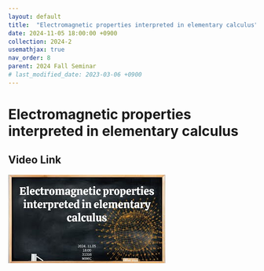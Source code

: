 ```yaml
---
layout: default
title:  "Electromagnetic properties interpreted in elementary calculus"
date: 2024-11-05 18:00:00 +0900
collection: 2024-2
usemathjax: true
nav_order: 8
parent: 2024 Fall Seminar
# last_modified_date: 2023-03-06 +0900
---
```

# Electromagnetic properties interpreted in elementary calculus
<!-- ## <center> Abstract </center>
Francis Guthrie claimed in 1852 the four color problem. We
proof two essential lemmas and then solve six color problem. We expand
the proof of six color problem into five, four color problem. Kempe
published this proof in 1879. However the flaw was discovered in 1890
by Heawood. Although flawed, Kempe’s idea was used as one of a basic
tool. -->
## Video Link

[![Video Label](pictures/7_electro.jpg)](https://www.youtube.com/watch?v=YCeE39NVaQY)

<!-- ## PDF Download -->

<!-- <a target='_blank' href='../2024-1/2024-1_download/crime.pdf'>What is Counting? PDF</a> -->